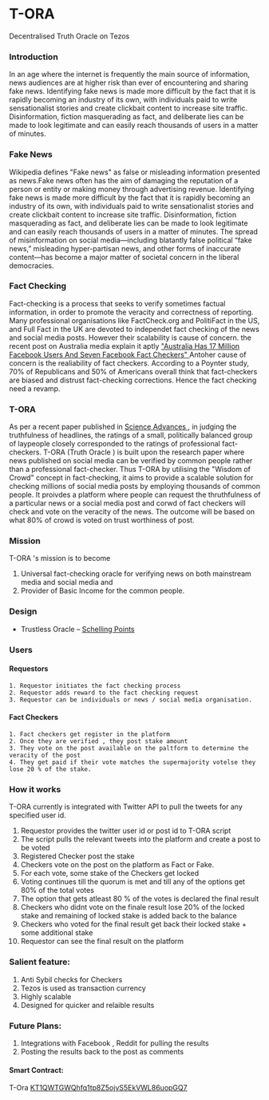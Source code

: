 # T-ORA
Decentralised Truth Oracle on Tezos


### Introduction

In an age where the internet is frequently the main source of information, news audiences are at higher risk than ever of encountering and sharing fake news. Identifying fake news is made more difficult by the fact that it is rapidly becoming an industry of its own, with individuals paid to write sensationalist stories and create clickbait content to increase site traffic. Disinformation, fiction masquerading as fact, and deliberate lies can be made to look legitimate and can easily reach thousands of users in a matter of minutes.

### Fake News
Wikipedia defines "Fake news" as false or misleading information presented as news.Fake news often has the aim of damaging the reputation of a person or entity or making money through advertising revenue. Identifying fake news is made more difficult by the fact that it is rapidly becoming an industry of its own, with individuals paid to write sensationalist stories and create clickbait content to increase site traffic. Disinformation, fiction masquerading as fact, and deliberate lies can be made to look legitimate and can easily reach thousands of users in a matter of minutes.
   The spread of misinformation on social media—including blatantly false political “fake news,” misleading hyper-partisan news, and other forms of inaccurate content—has become a major matter of societal concern in the liberal democracies.
   
   
### Fact Checking

Fact-checking is a process that seeks to verify sometimes factual information, in order to promote the veracity and correctness of reporting. Many professional organisations like FactCheck.org and PolitiFact in the US, and Full Fact in the UK are devoted to independet fact checking of the news and social media posts. However their scalability is cause of concern. the recent post on Australia media explain it aptly <a href = "https://www.buzzfeed.com/cameronwilson/australia-facebook-seven-fact-checkers-17-million-users"> "Australia Has 17 Million Facebook Users And Seven Facebook Fact Checkers" </a> Antoher cause of concern is the realiability of fact checkers. According to a Poynter study, 70% of Republicans and 50% of Americans overall think that fact-checkers are biased and distrust fact-checking corrections.
Hence the fact checking need a revamp.

 
### T-ORA

  As per a recent paper published in <a href ='https://www.science.org/doi/10.1126/sciadv.abf4393'> Science Advances </a>, in judging the truthfulness of headlines, the ratings of a small, politically balanced group of laypeople closely corresponded to the ratings of professional fact-checkers. T-ORA (Truth Oracle ) is built upon the research paper where news published on social media can be verified by common people rather than a professional fact-checker. Thus T-ORA by utilising the "Wisdom of Crowd" concept in fact-checking, it aims to provide a scalable solution for checking millions of social media posts by employing thousands of common people. It proivdes a platform where people can request the thruthfulness of a particular news or a social media post and corwd of fact checkers will check and vote on the veracity of the news. The outcome will be based on what 80% of crowd is voted on trust worthiness of post.
  
### Mission
 
  T-ORA 's mission is to become
  
  1. Universal fact-checking oracle for verifying news on both mainstream media and social media and 
  2. Provider of Basic Income for the common people.

### Design

* Trustless Oracle – [Schelling Points](https://blog.ethereum.org/2014/03/28/schellingcoin-a-minimal-trust-universal-data-feed)

### Users

#### Requestors

    1. Requestor initiates the fact checking process 
    2. Requestor adds reward to the fact checking request
    3. Requestor can be individuals or news / social media organisation.
    
#### Fact Checkers

    1. Fact checkers get register in the platform
    2. Once they are verified , they post stake amount 
    3. They vote on the post available on the paltform to determine the veracity of the post
    4. They get paid if their vote matches the supermajority votelse they lose 20 % of the stake.
  
### How it works

T-ORA currently is integrated with Twitter API to pull the tweets for any specified user id.

1. Requestor provides the twitter user id or post id to T-ORA script
2. The script pulls the relevant tweets into the platform and create a post to be voted
3. Registered Checker post the stake
4. Checkers vote on the post on the platform as Fact or Fake.
5. For each vote, some stake of the Checkers get locked
6. Voting continues till the quorum is met and till any of the options get 80% of the total votes
7. The option that gets atleast 80 % of the votes is declared the final result
8. Checkers who didnt vote on the finale result lose 20% of the locked stake and remaining of locked stake is added back to the balance
9. Checkers who voted for the final result get back their locked stake + some additional stake
10. Requestor can see the final result on the platform

    
### Salient feature:

1. Anti Sybil checks for Checkers
2. Tezos is used as transaction currency
3. Highly scalable 
4. Designed for quicker and relaible results
    
    
### Future Plans:

1. Integrations with Facebook , Reddit for pulling the results
2. Posting the results back to the post as comments


  
  

#### Smart Contract:

T-Ora <a href = 'https://smartpy.io/explorer.html?address=KT1QWTGWQhfq1tp8Z5ojvS5EkVWL86uopGQ7'> KT1QWTGWQhfq1tp8Z5ojvS5EkVWL86uopGQ7 </a>
    
